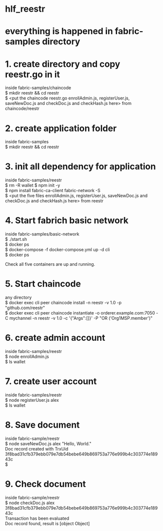 # hlf_reestr
# everything is happened in fabric-samples directory

# 1. create directory and copy reestr.go in it
inside fabric-samples/chaincode<br/>
$ mkdir reestr && cd reestr <br/>
$ <put the chaincode reestr.go enrollAdmin.js, registerUser.js, saveNewDoc.js and checkDoc.js and checkHash.js here> from chaincode/reestr <br/>

# 2. create application folder
inside fabric-samples<br/>
$ mkdir reestr && cd reestr<br/>

# 3. init all dependency for application
inside fabric-samples/reestr<br/>
$ rm -R wallet
$ npm init -y<br/>
$ npm install fabric-ca-client fabric-network -S <br/>
$ <put the five files enrollAdmin.js, registerUser.js, saveNewDoc.js and checkDoc.js and checkHash.js here> from reestr<br/>

# 4. Start fabrich basic network
inside fabric-samples/basic-network<br/>
$ ./start.sh <br/>
$ docker ps<br/>
$ docker-compose -f docker-compose.yml up -d cli<br/>
$ docker ps<br/>

Check all five containers are up and running.<br/>

# 5. Start chaincode
any directory<br/>
$ docker exec cli peer chaincode install -n reestr -v 1.0 -p "github.com/reestr"<br/>
$ docker exec cli peer chaincode instantiate -o orderer.example.com:7050 -C mychannel -n reestr -v 1.0 -c '{"Args":[]}' -P "OR ('Org1MSP.member')"<br/>

# 6. create admin account
inside fabric-samples/reestr<br/>
$ node enrollAdmin.js<br/>
$ ls wallet<br/>

# 7. create user account
inside fabric-samples/reestr<br/>
$ node registerUser.js alex<br/>
$ ls wallet<br/>

# 8. Save document
inside fabric-sample/reestr<br/>
$ node saveNewDoc.js alex "Hello, World."<br/>
Doc record created with TrxUid 3f8bad31cfb379ebb079e7db54bebe649b869753a776e999b4c303774e18943c<br/>
$

# 9. Check document
inside fabric-sample/reestr<br/>
$ node checkDoc.js alex 3f8bad31cfb379ebb079e7db54bebe649b869753a776e999b4c303774e18943c<br/>
Transaction has been evaluated<br/>
Doc record found, result is [object Object]<br/>


